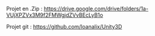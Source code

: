 Projet en .Zip : https://drive.google.com/drive/folders/1a-VUjXPZVx3M9f2FMWgjdZVvBEcLyB1o

Projet git : https://github.com/loanalix/Unity3D
